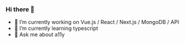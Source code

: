 ### Hi there 👋

- 🔭 I’m currently working on Vue.js / React / Next.js / MongoDB / API
- 🌱 I’m currently learning typescript
- 💬 Ask me about a11y

<!--
**ilboga/ilboga** is a ✨ _special_ ✨ repository because its `README.md` (this file) appears on your GitHub profile.

Here are some ideas to get you started:

- 🔭 I’m currently working on ...
- 🌱 I’m currently learning ...
- 👯 I’m looking to collaborate on ...
- 🤔 I’m looking for help with ...
- 💬 Ask me about ...
- 📫 How to reach me: ...
- 😄 Pronouns: ...
- ⚡ Fun fact: ...
-->
